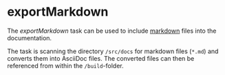 # exportMarkdown

The *exportMarkdown* task can be used to include [markdown](http://markdown.de) files into the documentation.

The task is scanning the directory `/src/docs` for markdown files (`*.md`) and converts them into AsciiDoc files. The converted files can then be referenced from within the `/build`-folder.